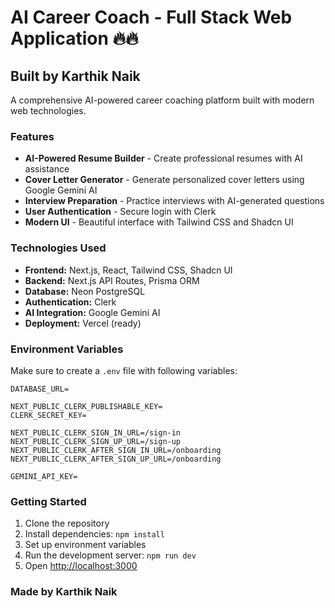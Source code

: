 # AI Career Coach - Full Stack Web Application 🔥🔥
## Built by Karthik Naik

A comprehensive AI-powered career coaching platform built with modern web technologies.



### Features

- **AI-Powered Resume Builder** - Create professional resumes with AI assistance
- **Cover Letter Generator** - Generate personalized cover letters using Google Gemini AI
- **Interview Preparation** - Practice interviews with AI-generated questions
- **User Authentication** - Secure login with Clerk
- **Modern UI** - Beautiful interface with Tailwind CSS and Shadcn UI

### Technologies Used

- **Frontend:** Next.js, React, Tailwind CSS, Shadcn UI
- **Backend:** Next.js API Routes, Prisma ORM
- **Database:** Neon PostgreSQL
- **Authentication:** Clerk
- **AI Integration:** Google Gemini AI
- **Deployment:** Vercel (ready)

### Environment Variables

Make sure to create a `.env` file with following variables:

```
DATABASE_URL=

NEXT_PUBLIC_CLERK_PUBLISHABLE_KEY=
CLERK_SECRET_KEY=

NEXT_PUBLIC_CLERK_SIGN_IN_URL=/sign-in
NEXT_PUBLIC_CLERK_SIGN_UP_URL=/sign-up
NEXT_PUBLIC_CLERK_AFTER_SIGN_IN_URL=/onboarding
NEXT_PUBLIC_CLERK_AFTER_SIGN_UP_URL=/onboarding

GEMINI_API_KEY=
```

### Getting Started

1. Clone the repository
2. Install dependencies: `npm install`
3. Set up environment variables
4. Run the development server: `npm run dev`
5. Open [http://localhost:3000](http://localhost:3000)

### Made by Karthik Naik
